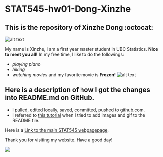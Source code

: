 # STAT545-hw01-Dong-Xinzhe
## This is the repository of Xinzhe Dong :octocat:


![alt text](https://user-images.githubusercontent.com/31666152/30516091-d9d1aff0-9ae9-11e7-935d-d739525cadb9.jpg "welcome image")

My name is Xinzhe, I am a first year master student in UBC Statistics. **Nice to meet you all!**
In my free time, I like to do the followings:
- *playing piano*
- *hiking*
- *watching movies* 
   and my favorite movie is **Frozen!**
![alt text](https://user-images.githubusercontent.com/31666152/30516095-dd614a2c-9ae9-11e7-8b10-c8c1d3473a8e.jpg)

## Here is a description of how I got the changes into README.md on GitHub.
- I pulled, edited locally, saved, committed, pushed to github.com.
- I referred to [this tutorial](http://solutionoptimist.com/2013/12/28/awesome-github-tricks/) when I tried to add images and gif to the README file.


Here is a [Link to the main STAT545 webpagepage](http://stat545.com/).

Thank you for visiting my website. Have a good day!

![](https://user-images.githubusercontent.com/31666152/30516094-dbf6a92a-9ae9-11e7-9842-3f6111a26bac.gif)